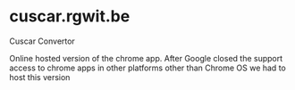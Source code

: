 # cuscar.rgwit.be
Cuscar Convertor

Online hosted version of the chrome app.
After Google closed the support access to chrome apps in other platforms other than Chrome OS we had to host this version
